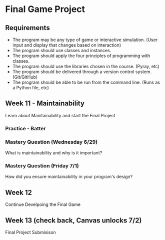 # Final Game Project

## Requirements
- The program may be any type of game or interactive simulation. (User input and display that changes based on interaction)
- The program should use classes and instances.
- The program should apply the four principles of programming with classes.
- The program should use the libraries chosen in the course. (Pyray, etc)
- The program should be delivered through a version control system. (Git/GitHub)
- The program should be able to be run from the command line. (Runs as a Python file, etc)


## Week 11 - Maintainability
Learn about Maintainability and start the Final Project

### Practice - Batter

### Mastery Question (Wednesday 6/29)
What is maintainability and why is it important?

### Mastery Question (Friday 7/1)
How did you ensure maintainability in your program's design?


## Week 12
Continue Develpoing the Final Game

## Week 13 (check back, Canvas unlocks 7/2)
Final Project Submisison
